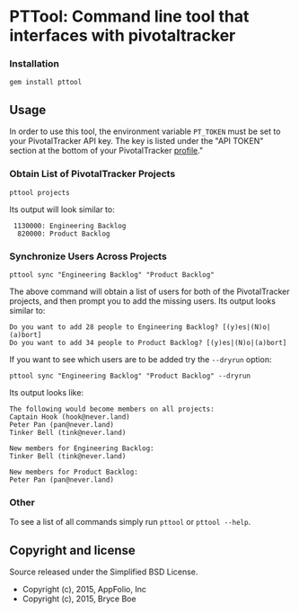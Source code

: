 # PTTool: Command line tool that interfaces with pivotaltracker


### Installation

    gem install pttool

## Usage

In order to use this tool, the environment variable `PT_TOKEN` must be set to
your PivotalTracker API key. The key is listed under the "API TOKEN" section at
the bottom of your PivotalTracker
[profile](https://www.pivotaltracker.com/profile)."

### Obtain List of PivotalTracker Projects

    pttool projects

Its output will look similar to:

     1130000: Engineering Backlog
      820000: Product Backlog

### Synchronize Users Across Projects

    pttool sync "Engineering Backlog" "Product Backlog"

The above command will obtain a list of users for both of the PivotalTracker
projects, and then prompt you to add the missing users. Its output looks
similar to:

    Do you want to add 28 people to Engineering Backlog? [(y)es|(N)o|(a)bort]
    Do you want to add 34 people to Product Backlog? [(y)es|(N)o|(a)bort]

If you want to see which users are to be added try the `--dryrun` option:

    pttool sync "Engineering Backlog" "Product Backlog" --dryrun

Its output looks like:

    The following would become members on all projects:
    Captain Hook (hook@never.land)
    Peter Pan (pan@never.land)
    Tinker Bell (tink@never.land)

    New members for Engineering Backlog:
    Tinker Bell (tink@never.land)

    New members for Product Backlog:
    Peter Pan (pan@never.land)

### Other

To see a list of all commands simply run `pttool` or `pttool --help`.


## Copyright and license

Source released under the Simplified BSD License.

* Copyright (c), 2015, AppFolio, Inc
* Copyright (c), 2015, Bryce Boe
